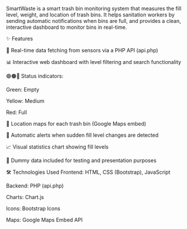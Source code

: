 SmartWaste is a smart trash bin monitoring system that measures the fill level, weight, and location of trash bins. It helps sanitation workers by sending automatic notifications when bins are full, and provides a clean, interactive dashboard to monitor bins in real-time.

✨ Features

🔄 Real-time data fetching from sensors via a PHP API (api.php)

📊 Interactive web dashboard with level filtering and search functionality

🟢🟠🔴 Status indicators:

Green: Empty

Yellow: Medium

Red: Full

📍 Location maps for each trash bin (Google Maps embed)

🔔 Automatic alerts when sudden fill level changes are detected

📈 Visual statistics chart showing fill levels

🧪 Dummy data included for testing and presentation purposes

🛠️ Technologies Used
Frontend: HTML, CSS (Bootstrap), JavaScript

Backend: PHP (api.php)

Charts: Chart.js

Icons: Bootstrap Icons

Maps: Google Maps Embed API
